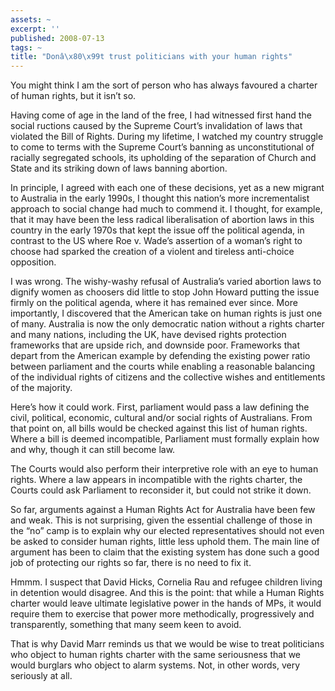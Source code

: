 ```yaml
---
assets: ~
excerpt: ''
published: 2008-07-13
tags: ~
title: "Donâ\x80\x99t trust politicians with your human rights"
---
```

You might think I am the sort of person who has always favoured a
charter of human rights, but it isn’t so.

Having come of age in the land of the free, I had witnessed first hand
the social ructions caused by the Supreme Court’s invalidation of laws
that violated the Bill of Rights. During my lifetime, I watched my
country struggle to come to terms with the Supreme Court’s banning as
unconstitutional of racially segregated schools, its upholding of the
separation of Church and State and its striking down of laws banning
abortion.

In principle, I agreed with each one of these decisions, yet as a new
migrant to Australia in the early 1990s, I thought this nation’s more
incrementalist approach to social change had much to commend it. I
thought, for example, that it may have been the less radical
liberalisation of abortion laws in this country in the early 1970s that
kept the issue off the political agenda, in contrast to the US where Roe
v. Wade’s assertion of a woman’s right to choose had sparked the
creation of a violent and tireless anti-choice opposition.

I was wrong. The wishy-washy refusal of Australia’s varied abortion laws
to dignify women as choosers did little to stop John Howard putting the
issue firmly on the political agenda, where it has remained ever since.
More importantly, I discovered that the American take on human rights is
just one of many. Australia is now the only democratic nation without a
rights charter and many nations, including the UK, have devised rights
protection frameworks that are upside rich, and downside poor.
Frameworks that depart from the American example by defending the
existing power ratio between parliament and the courts while enabling a
reasonable balancing of the individual rights of citizens and the
collective wishes and entitlements of the majority.

Here’s how it could work. First, parliament would pass a law defining
the civil, political, economic, cultural and/or social rights of
Australians. From that point on, all bills would be checked against this
list of human rights. Where a bill is deemed incompatible, Parliament
must formally explain how and why, though it can still become law.

The Courts would also perform their interpretive role with an eye to
human rights. Where a law appears in incompatible with the rights
charter, the Courts could ask Parliament to reconsider it, but could not
strike it down.

So far, arguments against a Human Rights Act for Australia have been few
and weak. This is not surprising, given the essential challenge of those
in the “no” camp is to explain why our elected representatives should
not even be asked to consider human rights, little less uphold them. The
main line of argument has been to claim that the existing system has
done such a good job of protecting our rights so far, there is no need
to fix it.

Hmmm. I suspect that David Hicks, Cornelia Rau and refugee children
living in detention would disagree. And this is the point: that while a
Human Rights charter would leave ultimate legislative power in the hands
of MPs, it would require them to exercise that power more methodically,
progressively and transparently, something that many seem keen to avoid.

That is why David Marr reminds us that we would be wise to treat
politicians who object to human rights charter with the same seriousness
that we would burglars who object to alarm systems. Not, in other words,
very seriously at all.